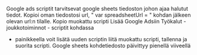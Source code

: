 Google ads scriptit tarvitsevat google sheets tiedoston johon ajaa halutut tiedot. 
Kopioi oman tiedostosi url, " var spreadsheetUrl = " kohdan jälkeen olevan url:n tilalle.
Kopio muokattu scripti
Lisää Google Adsiin Työkalut - joukkotoiminnot - scriptit kohdassa
+ painikkeella voit lisätä uuden scriptin liitä muokattu scripti, tallenna ja suorita scripti.
Google sheets kohdetiedosto päivittyy pienellä viiveellä
